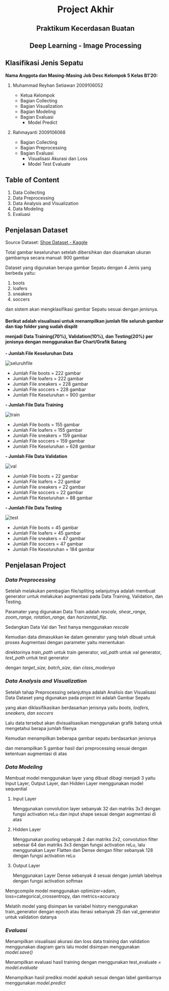 <center><b><h1>Project Akhir</h1></b></center>
<center><h2>Praktikum Kecerdasan Buatan</h2></center>
<center><h2>Deep Learning - Image Processing</h2></center>

<b><h2>Klasifikasi Jenis Sepatu</h2></b>
<b>Nama Anggota dan Masing-Masing Job Desc Kelompok 5 Kelas B1'20:</b>
1. Muhammad Reyhan Setiawan 2009106052
    - Ketua Kelompok
    - Bagian Collecting
    - Bagian Visualization
    - Bagian Modeling
    - Bagian Evaluasi
        - Model Predict
        
2. Rahmayanti 2009106068
    - Bagian Collecting
    - Bagian Preprocessing
    - Bagian Evaluasi
        - Visualisasi Akurasi dan Loss
        - Model Test Evaluate

<b><h2>Table of Content</h2></b>
1. Data Collecting
2. Data Preprocessing
3. Data Analysis and Visualization
4. Data Modeling
5. Evaluasi

<b><h2>Penjelasan Dataset</h2></b>
Source Dataset: <a href="https://www.kaggle.com/datasets/noobyogi0100/shoe-dataset">Shoe Dataset - Kaggle</a>

Total gambar keseluruhan setelah dibersihkan dan disamakan ukuran gambarnya secara manual: 900 gambar

Dataset yang digunakan berupa gambar Sepatu dengan 4 Jenis yang berbeda yaitu:
1. boots
2. loafers
3. sneakers
4. soccers

dan sistem akan mengklasifikasi gambar Sepatu sesuai dengan jenisnya.

<h4>Berikut adalah visualisasi untuk menampilkan jumlah file seluruh gambar dan tiap folder yang sudah displit

menjadi Data Training(70%), Validation(10%), dan Testing(20%) per jenisnya dengan menggunakan Bar Chart/Grafik Batang</h4>

<b>- Jumlah File Keseluruhan Data</b>

![seluruhfile](https://user-images.githubusercontent.com/74246083/205809395-841f4e07-a8ba-4288-bc65-51cf96683a0d.png)
 - Jumlah File boots = 222 gambar
 - Jumlah File loafers = 222 gambar
 - Jumlah File sneakers = 228 gambar
 - Jumlah File soccers = 228 gambar
 - Jumlah FIle Keseluruhan = 900 gambar
 
<b>- Jumlah File Data Training</b>

![train](https://user-images.githubusercontent.com/74246083/205809611-add10fa7-5d23-4ac6-be96-c4ca6ade6626.png)
 - Jumlah File boots = 155 gambar
 - Jumlah File loafers = 155 gambar
 - Jumlah File sneakers = 159 gambar
 - Jumlah File soccers = 159 gambar
 - Jumlah FIle Keseluruhan = 628 gambar

<b>- Jumlah File Data Validation</b>

![val](https://user-images.githubusercontent.com/74246083/205809722-63b75d69-f284-40f9-b85e-41159783ed17.png)
 - Jumlah File boots = 22 gambar
 - Jumlah File loafers = 22 gambar
 - Jumlah File sneakers = 22 gambar
 - Jumlah File soccers = 22 gambar
 - Jumlah FIle Keseluruhan = 88 gambar
 
<b>- Jumlah File Data Testing</b>

![test](https://user-images.githubusercontent.com/74246083/205809802-92181f30-8e44-4b0a-8b80-19871a650e2b.png)
 - Jumlah File boots = 45 gambar
 - Jumlah File loafers = 45 gambar
 - Jumlah File sneakers = 47 gambar
 - Jumlah File soccers = 47 gambar
 - Jumlah FIle Keseluruhan = 184 gambar

<b><h2>Penjelasan Project</h2></b>
_<h3>Data Preprocessing</h3>_
Setelah melakukan pembagian file/spliting selanjutnya adalah membuat generator untuk melakukan augmentasi pada Data Training, Validation, dan Testing. 

Paramater yang digunakan Data Train adalah _rescale, shear_range, zoom_range, rotation_range,_ dan _horizontal_flip._

Sedangkan Data Val dan Test hanya menggunakan _rescale_

Kemudian data dimasukkan ke dalam generator yang telah dibuat untuk proses Augmentasi dengan parameter yaitu menentukan 

direktorinya _train_path_ untuk train generator, _val_path_ untuk val generator, _test_path_ untuk test generator 

dengan _target_size, batch_size,_ dan _class_modenya_

_<h3>Data Analysis and Visualization</h3>_
Setelah tahap Preprocessing selanjutnya adalah Analisis dan Visualisasi Data 
Dataset yang digunakan pada project ini adalah Gambar Sepatu 

yang akan diklasifikasikan berdasarkan jenisnya yaitu _boots, loafers, sneakers, dan soccers_

Lalu data tersebut akan divisualisasikan menggunakan grafik batang untuk mengetahui berapa jumlah filenya

Kemudian menampilkan beberapa gambar sepatu berdasarkan jenisnya 

dan menampilkan 5 gambar hasil dari preprocessing sesuai dengan ketentuan augmentasi di atas

_<h3>Data Modeling</h3>_
Membuat model menggunakan layer yang dibuat dibagi menjadi 3 yaitu Input Layer, Output Layer, dan Hidden Layer menggunakan model sequential
1. Input Layer

    Menggunakan convolution layer sebanyak 32 dan matriks 3x3 dengan fungsi activation reLu dan input shape sesuai dengan augmentasi di atas

2. Hidden Layer

    Menggunakan pooling sebanyak 2 dan matriks 2x2, convolution filter sebesar 64 dan matriks 3x3 dengan fungsi activation reLu, lalu menggunakan Layer Flatten dan Dense dengan filter sebanyak 128 dengan fungsi activation reLu

3. Output Layer

    Menggunakan Layer Dense sebanyak 4 sesuai dengan jumlah labelnya dengan fungsi activation softmax



Mengcompile model menggunakan optimizer=adam, loss=categorical_crossentropy, dan metrics=accuracy

Melatih model yang disimpan ke variabel history menggunakan 
train_generator dengan epoch atau iterasi sebanyak 25 dan val_generator untuk validation datanya

_<h3>Evaluasi</h3>_
Menampilkan visualisasi akurasi dan loss data training dan validation menggunakan diagram garis lalu model disimpan menggunakan _model.save()_

Menampilkan evaluasi hasil training dengan menggunakan test_evaluate = _model.evaluate_

Menampilkan hasil prediksi model apakah sesuai dengan label gambarnya menggunakan _model.predict_
